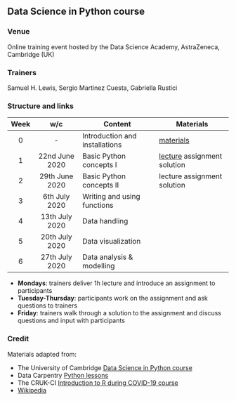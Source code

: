 
## Data Science in Python course

### Venue

Online training event hosted by the Data Science Academy, AstraZeneca, Cambridge (UK)

### Trainers

Samuel H. Lewis, Sergio Martinez Cuesta, Gabriella Rustici

### Structure and links

Week | w/c | Content | Materials
:---:|:---:|---------|-----------
0 | - | Introduction and installations | [materials](notebooks/week0_materials.ipynb)
1 | 22nd June 2020 | Basic Python concepts I | [lecture](notebooks/week1_lecture.ipynb) assignment solution
2 | 29th June 2020 | Basic Python concepts II | lecture assignment solution
3 | 6th July 2020 | Writing and using functions |
4 | 13th July 2020 | Data handling |
5 | 20th July 2020 | Data visualization | 
6 | 27th July 2020 | Data analysis & modelling | 

- **Mondays**: trainers deliver 1h lecture and introduce an assignment to participants
- **Tuesday-Thursday**: participants work on the assignment and ask questions to trainers
- **Friday**: trainers walk through a solution to the assignment and discuss questions and input with participants

### Credit

Materials adapted from:

- The University of Cambridge [Data Science in Python course](https://github.com/pycam/python-data-science)
- Data Carpentry [Python lessons](https://datacarpentry.org)
- The CRUK-CI [Introduction to R during COVID-19 course](https://bioinformatics-core-shared-training.github.io/r-intro/)
- [Wikipedia](https://www.wikipedia.org/)
